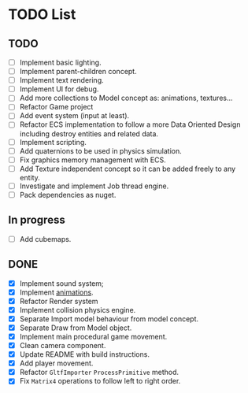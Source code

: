 # TODO List

## TODO

- [ ] Implement basic lighting.
- [ ] Implement parent-children concept.
- [ ] Implement text rendering.
- [ ] Implement UI for debug.
- [ ] Add more collections to Model concept as: animations, textures...
- [ ] Refactor Game project
- [ ] Add event system (input at least).
- [ ] Refactor ECS implementation to follow a more Data Oriented Design including destroy entities and related data.
- [ ] Implement scripting.
- [ ] Add quaternions to be used in physics simulation.
- [ ] Fix graphics memory management with ECS.
- [ ] Add Texture independent concept so it can be added freely to any entity.
- [ ] Investigate and implement Job thread engine.
- [ ] Pack dependencies as nuget.

## In progress
- [ ] Add cubemaps.

## DONE
- [x] Implement sound system;
- [x] Implement [animations](https://github.com/KhronosGroup/glTF-Tutorials/blob/main/gltfTutorial/gltfTutorial_007_Animations.md).
- [x] Refactor Render system
- [x] Implement collision physics engine.
- [x] Separate Import model behaviour from model concept.
- [x] Separate Draw from Model object.
- [x] Implement main procedural game movement.
- [x] Clean camera component.
- [x] Update README with build instructions.
- [x] Add player movement.
- [x] Refactor `GltfImporter` `ProcessPrimitive` method.
- [x] Fix `Matrix4` operations to follow left to right order.
